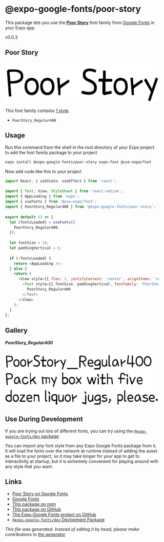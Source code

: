 # @expo-google-fonts/poor-story

This package lets you use the [**Poor Story**](https://fonts.google.com/specimen/Poor+Story) font family from [Google Fonts](https://fonts.google.com/) in your Expo app.

v0.0.3

## Poor Story

![Poor Story](./font-family.png)

This font family contains [1 style](#gallery).

- `PoorStory_Regular400`

## Usage

Run this command from the shell in the root directory of your Expo project to add the font family package to your project
```sh
expo install @expo-google-fonts/poor-story expo-font @use-expo/font
```

Now add code like this to your project
```js
import React, { useState, useEffect } from 'react';

import { Text, View, StyleSheet } from 'react-native';
import { AppLoading } from 'expo';
import { useFonts } from '@use-expo/font';
import { PoorStory_Regular400 } from '@expo-google-fonts/poor-story';

export default () => {
  let [fontsLoaded] = useFonts({
    PoorStory_Regular400,
  });

  let fontSize = 24;
  let paddingVertical = 6;

  if (!fontsLoaded) {
    return <AppLoading />;
  } else {
    return (
      <View style={{ flex: 1, justifyContent: 'center', alignItems: 'center' }}>
        <Text style={{ fontSize, paddingVertical, fontFamily: 'PoorStory_Regular400' }}>
          PoorStory_Regular400
        </Text>
      </View>
    );
  }
};

```

## Gallery

##### PoorStory_Regular400
![PoorStory_Regular400](./a915416edf6eea5c6eb16e098a45ee910564e4d15dfba8a3136e293e2f2d8a67.ttf.png)


## Use During Development

If you are trying out lots of different fonts, you can try using the [`@expo-google-fonts/dev` package](https://github.com/expo/google-fonts/tree/master/font-packages/dev#readme).

You can import *any* font style from any Expo Google Fonts package from it. It will load the fonts
over the network at runtime instead of adding the asset as a file to your project, so it may take longer
for your app to get to interactivity at startup, but it is extremely convenient
for playing around with any style that you want.

## Links

- [Poor Story on Google Fonts](https://fonts.google.com/specimen/Poor+Story)
- [Google Fonts](https://fonts.google.com/)
- [This package on npm](https://www.npmjs.com/package/@expo-google-fonts/poor-story)
- [This package on GitHub](https://github.com/expo/google-fonts/tree/master/font-packages/poor-story)
- [The Expo Google Fonts project on GitHub](https://github.com/expo/google-fonts)
- [`@expo-google-fonts/dev` Devlopment Package](https://github.com/expo/google-fonts/tree/master/font-packages/dev)


*This file was generated. Instead of editing it by head, please make contributions to [the generator](https://github.com/expo/google-fonts/tree/master/packages/generator)*
